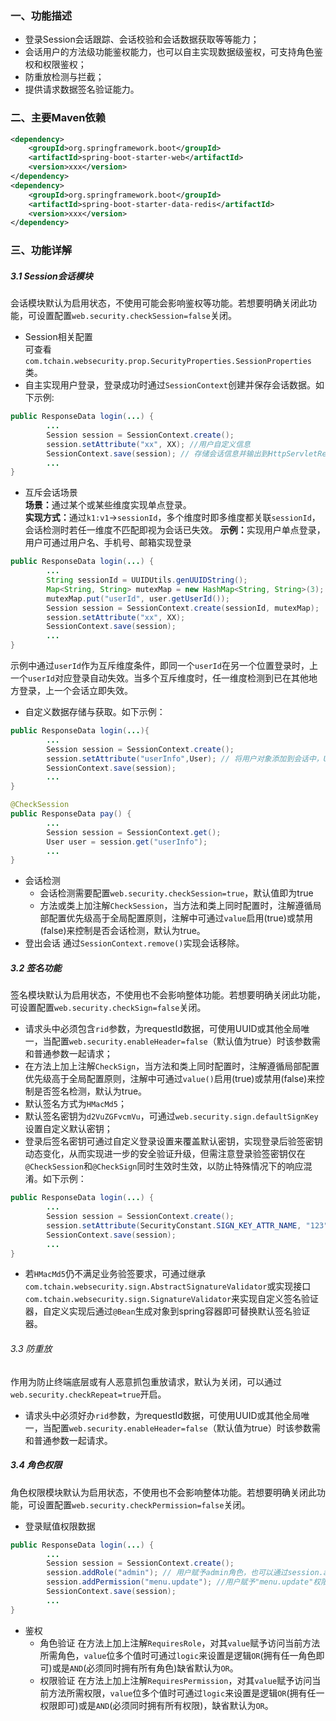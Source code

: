 ### 一、功能描述
* 登录Session会话跟踪、会话校验和会话数据获取等等能力；
* 会话用户的方法级功能鉴权能力，也可以自主实现数据级鉴权，可支持角色鉴权和权限鉴权；
* 防重放检测与拦截；
* 提供请求数据签名验证能力。

### 二、主要Maven依赖
```xml
<dependency>
    <groupId>org.springframework.boot</groupId>
    <artifactId>spring-boot-starter-web</artifactId>
    <version>xxx</version>
</dependency>
<dependency>
    <groupId>org.springframework.boot</groupId>
    <artifactId>spring-boot-starter-data-redis</artifactId>
    <version>xxx</version>
</dependency>
```

### 三、功能详解
##### 3.1 Session会话模块
会话模块默认为启用状态，不使用可能会影响鉴权等功能。若想要明确关闭此功能，可设置配置`web.security.checkSession=false`关闭。
* Session相关配置<br>
  可查看`com.tchain.websecurity.prop.SecurityProperties.SessionProperties`类。
* 自主实现用户登录，登录成功时通过`SessionContext`创建并保存会话数据。如下示例:
```java
public ResponseData login(...) {
        ...
        Session session = SessionContext.create();
        session.setAttribute("xx", XX); //用户自定义信息
        SessionContext.save(session); // 存储会话信息并输出到HttpServletResponse（配置默认输出响应头，字段名"sid"）
        ...
}
```
* 互斥会话场景<br>
  <b>场景：</b>通过某个或某些维度实现单点登录。 <br>
  <b>实现方式：</b>通过`k1:v1`->`sessionId`，多个维度时即多维度都关联`sessionId`，会话检测时若任一维度不匹配即视为会话已失效。
  <b>示例：</b>实现用户单点登录，用户可通过用户名、手机号、邮箱实现登录
```java
public ResponseData login(...) {
        ...
        String sessionId = UUIDUtils.genUUIDString();
        Map<String, String> mutexMap = new HashMap<String, String>(3);
        mutexMap.put("userId", user.getUserId());
        Session session = SessionContext.create(sessionId, mutexMap);
        session.setAttribute("xx", XX);
        SessionContext.save(session);
        ...
}
```
示例中通过`userId`作为互斥维度条件，即同一个`userId`在另一个位置登录时，上一个`userId`对应登录自动失效。当多个互斥维度时，任一维度检测到已在其他地方登录，上一个会话立即失效。<br>
* 自定义数据存储与获取。如下示例：
```java
public ResponseData login(...){
        ...
        Session session = SessionContext.create();
        session.setAttribute("userInfo",User); // 将用户对象添加到会话中，User需实现接口java.io.Serializable
        SessionContext.save(session);
        ...
}

@CheckSession
public ResponseData pay() {
        ...
        Session session = SessionContext.get();
        User user = session.get("userInfo");
        ...
}
```
* 会话检测
  * 会话检测需要配置`web.security.checkSession=true`，默认值即为true
  * 方法或类上加注解`CheckSession`，当方法和类上同时配置时，注解遵循局部配置优先级高于全局配置原则，注解中可通过`value`启用(true)或禁用(false)来控制是否会话检测，默认为true。
* 登出会话
通过`SessionContext.remove()`实现会话移除。

##### 3.2 签名功能
签名模块默认为启用状态，不使用也不会影响整体功能。若想要明确关闭此功能，可设置配置`web.security.checkSign=false`关闭。
* 请求头中必须包含`rid`参数，为requestId数据，可使用UUID或其他全局唯一，当配置`web.security.enableHeader=false`（默认值为true）时该参数需和普通参数一起请求；
* 在方法上加上注解`CheckSign`，当方法和类上同时配置时，注解遵循局部配置优先级高于全局配置原则，注解中可通过`value()`启用(true)或禁用(false)来控制是否签名检测，默认为true。<br>
* 默认签名方式为`HMacMd5`；
* 默认签名密钥为`d2VuZGFvcmVu`，可通过`web.security.sign.defaultSignKey`设置自定义默认密钥；
* 登录后签名密钥可通过自定义登录设置来覆盖默认密钥，实现登录后验签密钥动态变化，从而实现进一步的安全验证升级，但需注意登录验签密钥仅在`@CheckSession`和`@CheckSign`同时生效时生效，以防止特殊情况下的响应混淆。如下示例：
```java
public ResponseData login(...) {
        ...
        Session session = SessionContext.create();
        session.setAttribute(SecurityConstant.SIGN_KEY_ATTR_NAME, "123"); //登录后验签密钥设置
        SessionContext.save(session);
        ...
}
```
* 若`HMacMd5`仍不满足业务验签要求，可通过继承`com.tchain.websecurity.sign.AbstractSignatureValidator`或实现接口`com.tchain.websecurity.sign.SignatureValidator`来实现自定义签名验证器，自定义实现后通过`@Bean`生成对象到spring容器即可替换默认签名验证器。

###### 3.3 防重放
作用为防止终端底层或有人恶意抓包重放请求，默认为关闭，可以通过`web.security.checkRepeat=true`开启。
* 请求头中必须好办`rid`参数，为requestId数据，可使用UUID或其他全局唯一，当配置`web.security.enableHeader=false`（默认值为true）时该参数需和普通参数一起请求。

##### 3.4 角色权限
角色权限模块默认为启用状态，不使用也不会影响整体功能。若想要明确关闭此功能，可设置配置`web.security.checkPermission=false`关闭。
* 登录赋值权限数据
```java
public ResponseData login(...) {
        ...
        Session session = SessionContext.create();
        session.addRole("admin"); // 用户赋予admin角色，也可以通过session.addRoles(List)批量添加角色
        session.addPermission("menu.update"); //用户赋予"menu.update"权限，也可以通过session.addPermissions(List)批量添权限
        SessionContext.save(session);
        ...
}
```
* 鉴权
  * 角色验证
    在方法上加上注解`RequiresRole`，对其`value`赋予访问当前方法所需角色，`value`位多个值时可通过`logic`来设置是逻辑`OR`(拥有任一角色即可)或是`AND`(必须同时拥有所有角色)缺省默认为`OR`。
  * 权限验证
    在方法上加上注解`RequiresPermission`，对其`value`赋予访问当前方法所需权限，`value`位多个值时可通过`logic`来设置是逻辑`OR`(拥有任一权限即可)或是`AND`(必须同时拥有所有权限)，缺省默认为`OR`。
